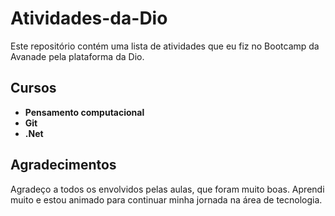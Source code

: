 # Atividades-da-Dio

Este repositório contém uma lista de atividades que eu fiz no Bootcamp da Avanade pela plataforma da Dio.

## Cursos

* **Pensamento computacional**
* **Git**
* **.Net**
  
## Agradecimentos

Agradeço a todos os envolvidos pelas aulas, que foram muito boas. Aprendi muito e estou animado para continuar minha jornada na área de tecnologia.
